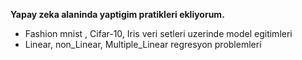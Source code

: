 **Yapay zeka alaninda yaptigim pratikleri ekliyorum.**
- Fashion mnist , Cifar-10, Iris veri setleri uzerinde model egitimleri
- Linear, non_Linear, Multiple_Linear regresyon problemleri
